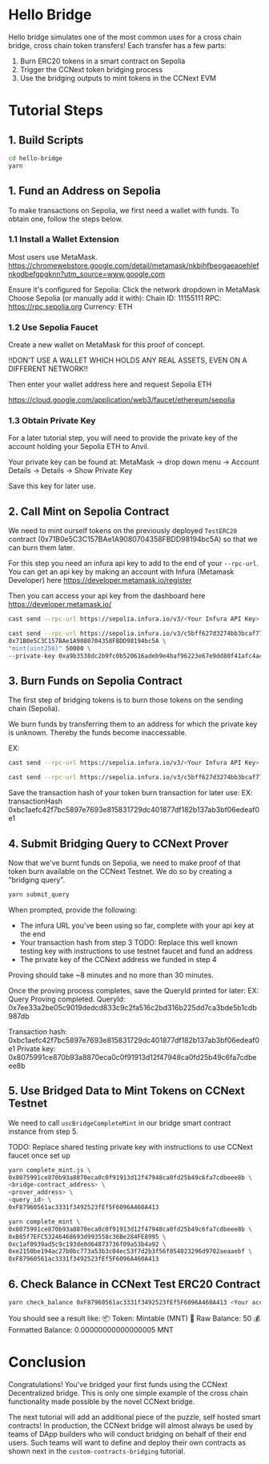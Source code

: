 # Hello Bridge
Hello bridge simulates one of the most common uses for a cross chain bridge, cross chain token transfers! Each transfer has a few parts:
1. Burn ERC20 tokens in a smart contract on Sepolia
2. Trigger the CCNext token bridging process
3. Use the bridging outputs to mint tokens in the CCNext EVM

# Tutorial Steps

## 1. Build Scripts
```sh
cd hello-bridge
yarn
```

## 1. Fund an Address on Sepolia
To make transactions on Sepolia, we first need a wallet with funds. To obtain one, follow the steps below.

### 1.1 Install a Wallet Extension
Most users use MetaMask. https://chromewebstore.google.com/detail/metamask/nkbihfbeogaeaoehlefnkodbefgpgknn?utm_source=www.google.com 

Ensure it's configured for Sepolia:
  Click the network dropdown in MetaMask
  Choose Sepolia (or manually add it with):
    Chain ID: 11155111
    RPC: https://rpc.sepolia.org
    Currency: ETH

### 1.2 Use Sepolia Faucet
Create a new wallet on MetaMask for this proof of concept. 

!!DON'T USE A WALLET WHICH HOLDS ANY REAL ASSETS, EVEN ON A DIFFERENT NETWORK!!

Then enter your wallet address here and request Sepolia ETH 

https://cloud.google.com/application/web3/faucet/ethereum/sepolia 

### 1.3 Obtain Private Key
For a later tutorial step, you will need to provide the private key of the account holding your Sepolia ETH to Anvil. 

Your private key can be found at:
MetaMask -> drop down menu -> Account Details -> Details -> Show Private Key

Save this key for later use.

## 2. Call Mint on Sepolia Contract
We need to mint ourself tokens on the previously deployed `TestERC20` contract (0x71B0e5C3C157BAe1A9080704358FBDD98194bc5A) so that we can burn them later. 

For this step you need an infura api key to add to the end of your `--rpc-url`. You can get an api key by making an account with Infura (Metamask Developer) here https://developer.metamask.io/register

Then you can access your api key from the dashboard here https://developer.metamask.io/

```sh
cast send --rpc-url https://sepolia.infura.io/v3/<Your Infura API Key> 0x71B0e5C3C157BAe1A9080704358FBDD98194bc5A "transfer(address, uint256)" "0x0000000000000000000000000000000000000001" "50" --private-key <private key you funded with Sepolia ETH>
```

```sh
cast send --rpc-url https://sepolia.infura.io/v3/c5bff627d3274bb3bcaf7733cc427320 \
0x71B0e5C3C157BAe1A9080704358FBDD98194bc5A \
"mint(uint256)" 50000 \
--private-key 0xa9b3538dc2b9fc0b520616adeb9e4baf96223e67e9dd80f41afc4a468833a180
```

## 3. Burn Funds on Sepolia Contract
The first step of bridging tokens is to burn those tokens on the sending chain (Sepolia). 

We burn funds by transferring them to an address for which the private key is unknown. Thereby the funds become inaccessable.

EX:
```sh
cast send --rpc-url https://sepolia.infura.io/v3/<Your Infura API Key> 0x71B0e5C3C157BAe1A9080704358FBDD98194bc5A "transfer(address, uint256)" "0x0000000000000000000000000000000000000001" "50" --private-key <key you funded with Sepolia ETH>
```

```sh
cast send --rpc-url https://sepolia.infura.io/v3/c5bff627d3274bb3bcaf7733cc427320 0x71B0e5C3C157BAe1A9080704358FBDD98194bc5A "transfer(address, uint256)" "0x0000000000000000000000000000000000000001" "50" --private-key 0xa9b3538dc2b9fc0b520616adeb9e4baf96223e67e9dd80f41afc4a468833a180
```

Save the transaction hash of your token burn transaction for later use:
EX:
transactionHash         0xbc1aefc42f7bc5897e7693e815831729dc401877df182b137ab3bf06edeaf0e1

## 4. Submit Bridging Query to CCNext Prover
Now that we've burnt funds on Sepolia, we need to make proof of that token burn available on the CCNext Testnet. We do so by creating a "bridging query".

```sh
yarn submit_query
```

When prompted, provide the following:
- The infura URL you've been using so far, complete with your api key at the end
- Your transaction hash from step 3
TODO: Replace this well known testing key with instructions to use testnet faucet and fund an address
- The private key of the CCNext address we funded in step 4

Proving should take ~8 minutes and no more than 30 minutes.

Once the proving process completes, save the QueryId printed for later:
EX:
Query Proving completed. QueryId: 0x7ee33a2be05c9019dedcd833c9c2fa516c2bd316b225dd7ca3bde5b1cdb987db

Transaction hash: 0xbc1aefc42f7bc5897e7693e815831729dc401877df182b137ab3bf06edeaf0e1
Private key: 0x8075991ce870b93a8870eca0c0f91913d12f47948ca0fd25b49c6fa7cdbeee8b

## 5. Use Bridged Data to Mint Tokens on CCNext Testnet
We need to call `uscBridgeCompleteMint` in our bridge smart contract instance from step 5. 

TODO: Replace shared testing private key with instructions to use CCNext faucet once set up
```sh
yarn complete_mint.js \
0x8075991ce870b93a8870eca0c0f91913d12f47948ca0fd25b49c6fa7cdbeee8b \
<bridge-contract_address> \
<prover_address> \
<query_id> \
0xF87960561ac3331f3492523fEf5F6096A460A413
```

```sh
yarn complete_mint \
0x8075991ce870b93a8870eca0c0f91913d12f47948ca0fd25b49c6fa7cdbeee8b \
0xB85f7EFC53246468693d993558c36Be284FE8995 \
0xc1af0939ad5c9c193de0d64873736f09a53b4a92 \
0xe2150be194ac27b0bc773a53b3c04ec53f7d2b3f56f054023296d9702aeaaebf \
0xF87960561ac3331f3492523fEf5F6096A460A413
```

## 6. Check Balance in CCNext Test ERC20 Contract
```sh
yarn check_balance 0xF87960561ac3331f3492523fEf5F6096A460A413 <Your account address from Sepolia>
```

You should see a result like:
📦 Token: Mintable (MNT)
🧾 Raw Balance: 50
💰 Formatted Balance: 0.00000000000000005 MNT

# Conclusion
Congratulations! You've bridged your first funds using the CCNext Decentralized bridge. This is only one simple example of the cross chain functionality made possible by the novel CCNext bridge. 

The next tutorial will add an additional piece of the puzzle, self hosted smart contracts! In production, the CCNext bridge will almost always be used by teams of DApp builders who will conduct bridging on behalf of their end users. Such teams will want to define and deploy their own contracts as shown next in the `custom-contracts-bridging` tutorial.